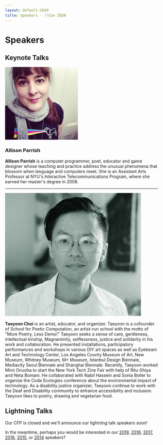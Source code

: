 ```yaml
---
layout: default-2020
title: Speakers - !!Con 2020
---
```


# Speakers

<a name="keynotes" id="keynotes"></a>

## Keynote Talks

<a name="allison-parrish" id="allison-parrish"></a>
<img src="images/speakers/allison-parrish.png" alt="Allison Parrish" class="speaker-img" />

### Allison Parrish

**Allison Parrish** is a computer programmer, poet, educator and game designer whose teaching and practice address the unusual phenomena that blossom when language and computers meet. She is an Assistant Arts Professor at NYU's Interactive Telecommunications Program, where she earned her master's degree in 2008.

---

<a name="taeyoon-choi" id="taeyoon-choi">
<img src="images/speakers/taeyoon-choi.png" alt="Taeyoon Choi" class="speaker-img" />

**Taeyoon Choi** is an artist, educator, and organizer. Taeyoon is a cofounder of School for Poetic Computation, an artist-run school with the motto of "More Poetry, Less Demo!" Taeyoon seeks a sense of care, gentleness, intellectual kinship, Magnanimity, selflessness, justice and solidarity in his work and collaboration. He presented installations, participatory performances and workshops in various DIY art spaces as well as Eyebeam Art and Technology Center, Los Angeles County Museum of Art, New Museum, Whitney Museum, M+ Museum, Istanbul Design Biennale, Mediacity Seoul Biennale and Shanghai Biennale. Recently, Taeyoon worked Mimi Onuoha to start the New York Tech Zine Fair with help of Ritu Ghiya and Neta Bomani. He collaborated with Nabil Hassein and Sonia Boller to organize the Code Ecologies conference about the environmental impact of technology. As a disability justice organizer, Taeyoon continue to work with the Deaf and Disability community to enhance accessibility and inclusion. Taeyoon likes to poetry, drawing and vegetarian food.  

## Lightning Talks

Our CFP is closed and we'll announce our lightning talk speakers soon!

In the meantime, perhaps you would be interested in our [2019](2019/speakers.html), [2018](2018/speakers.html), [2017](2017/speakers.html), [2016](2016/speakers.html), [2015](2015/speakers.html), or [2014](2014/speakers.html) speakers? 
